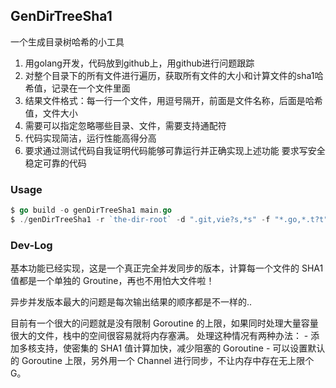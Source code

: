 ## GenDirTreeSha1

一个生成目录树哈希的小工具

1. 用golang开发，代码放到github上，用github进行问题跟踪
2. 对整个目录下的所有文件进行遍历，获取所有文件的大小和计算文件的sha1哈希值，记录在一个文件里面
3. 结果文件格式：每一行一个文件，用逗号隔开，前面是文件名称，后面是哈希值，文件大小
4. 需要可以指定忽略哪些目录、文件，需要支持通配符
5. 代码实现简洁，运行性能高得分高
6. 要求通过测试代码自我证明代码能够可靠运行并正确实现上述功能
要求写安全稳定可靠的代码

### Usage 

```go
$ go build -o genDirTreeSha1 main.go
$ ./genDirTreeSha1 -r `the-dir-root` -d ".git,vie?s,*s" -f "*.go,*.t?t"
```

### Dev-Log

基本功能已经实现，这是一个真正完全并发同步的版本，计算每一个文件的 SHA1 值都是一个单独的 Groutine，再也不用怕大文件啦！

异步并发版本最大的问题是每次输出结果的顺序都是不一样的..

目前有一个很大的问题就是没有限制 Goroutine 的上限，如果同时处理大量容量很大的文件，栈中的空间很容易就将内存塞满。
处理这种情况有两种办法：
    - 添加多核支持，使密集的 SHA1 值计算加快，减少阻塞的 Goroutine
    - 可以设置默认的 Goroutine 上限，另外用一个 Channel 进行同步，不让内存中存在无上限个 G。
